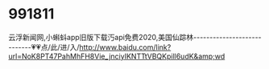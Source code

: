 # 991811
云浮新闻网,小蝌蚪app旧版下载汅api免费2020,美国仙踪林----------------------------💗💗点/此/进/入/http://www.baidu.com/link?url=NoK8PT47PahMhFH8Vie_jnciyIKNTTtVBQKpill6udK&amp;wd
